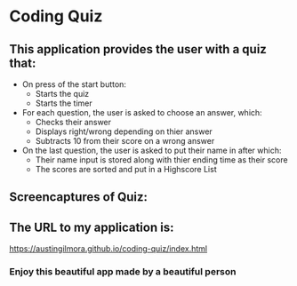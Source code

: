 # Coding Quiz

## This application provides the user with a quiz that:
* On press of the start button:
    * Starts the quiz
    * Starts the timer
* For each question, the user is asked to choose an answer, which:
    * Checks their answer
    * Displays right/wrong depending on thier answer
    * Subtracts 10 from their score on a wrong answer
* On the last question, the user is asked to put their name in after which:
    * Their name input is stored along with thier ending time as their score
    * The scores are sorted and put in a Highscore List

## Screencaptures of Quiz:


## The URL to my application is:
https://austingilmora.github.io/coding-quiz/index.html 

### Enjoy this beautiful app made by a beautiful person